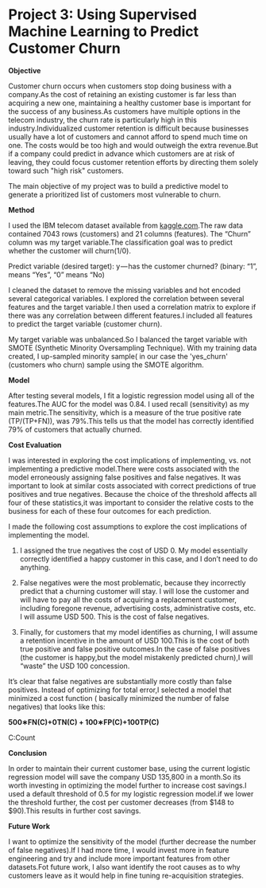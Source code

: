# Project 3: Using Supervised Machine Learning to Predict Customer Churn

**Objective**

Customer churn occurs when customers stop doing business with a company.As the cost of retaining an existing customer is far less than acquiring a new one, maintaining a healthy customer base is important for the success of any business.As customers have multiple options in the telecom industry, the churn rate is particularly high in this industry.Individualized customer retention is difficult because businesses usually have a lot of customers and cannot afford to spend much time on one. The costs would be too high and would outweigh the extra revenue.But if a company could predict in advance which customers are at risk of leaving, they could focus customer retention efforts by directing them solely toward such  "high risk" customers.

The main objective of my project was to build a predictive model to generate a  prioritized list of customers most vulnerable to churn.

**Method**

I used the IBM telecom dataset available from [kaggle.com](https://www.kaggle.com/blastchar/telco-customer-churn).The raw data contained 7043 rows (customers) and 21 columns (features). The “Churn” column was my target variable.The classification goal was to predict whether the customer will churn(1/0).

Predict variable (desired target): y — has the customer churned? (binary: “1”, means “Yes”, “0” means “No)

I cleaned the dataset to remove the missing variables and hot encoded several categorical variables. I explored the  correlation between several features and the target variable.I then used a correlation matrix to explore if there was any correlation between different features.I included all features to predict the target variable (customer churn).

My target variable was unbalanced.So I balanced the target variable with SMOTE (Synthetic Minority Oversampling Technique). With my training data created, I up-sampled minority sample( in our case the 'yes_churn' (customers who churn) sample using the SMOTE algorithm. 


**Model**

After testing several models, I fit a logistic regression model using all of the features.The AUC for the model was 0.84. I used recall (sensitivity) as my main metric.The sensitivity, which is a measure of the true positive rate (TP/(TP+FN)), was 79%.This tells us that the model has correctly identified 79% of customers that actually churned.

**Cost Evaluation**

 I was interested in exploring the cost implications of implementing, vs. not implementing a predictive model.There were costs associated with the model erroneously assigning false positives and false negatives. It was important to look at similar costs associated with correct predictions of true positives and true negatives. Because the choice of the threshold affects all four of these statistics,it was important to consider the relative costs to the business for each of these four outcomes for each prediction.

I  made the following cost assumptions to explore the cost implications of implementing the model.

1. I assigned the true negatives the cost of USD 0. My model essentially correctly identified a happy customer in this case, and I don’t need to do anything.

2. False negatives were the most problematic, because they incorrectly predict that a churning customer will stay. I will lose the customer and will have to pay all the costs of acquiring a replacement customer, including foregone revenue, advertising costs, administrative costs, etc. I will assume USD 500. This is the cost of false negatives.

3. Finally, for customers that my model identifies as churning, I will assume a retention incentive in the amount of USD 100.This is the cost of both true positive and false positive outcomes.In the case of false positives (the customer is happy,but the model mistakenly predicted churn),I will “waste” the USD 100 concession.

It’s clear that false negatives are substantially more costly than false positives. Instead of optimizing for total error,I selected a model that minimized a cost function ( basically minimized the number of false negatives)  that looks like this:

**500∗FN(C)+0TN(C) + 100∗FP(C)+100TP(C)**

C:Count


**Conclusion**

In order to maintain their current customer base, using the current logistic regression model will save the company USD 135,800 in a month.So its worth investing in optimizing the model further to increase cost savings.I used a default threshold of 0.5 for my logistic regression model.if we lower the threshold further, the cost per customer decreases (from $148 to $90).This results in further cost savings.


**Future Work**

I want to optimize the sensitivity of the model (further decrease the number of false negatives).If I had more time, I would invest more in feature engineering and try and include more important features from other datasets.Fot future work, I also want identify the root causes as to why customers leave as it would help in fine tuning re-acquisition strategies.







